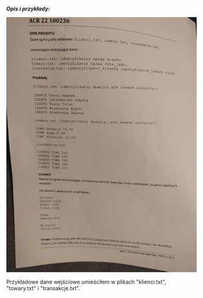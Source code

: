***Opis i przykłady:***



![](README.img/zadanie.png)

Przykładowe dane wejściowe umieściłem w plikach "klienci.txt", "towary.txt" i "transakcje.txt".
